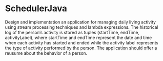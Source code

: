 # SchedulerJava
Design and implementation an application for managing daily living activity using stream processing techniques and lambda expressions. The historical log of the person’s activity
is stored as tuples (startTime, endTime, activityLabel), where startTime and endTime represent the date and time when each activity has started and ended while the activity
label represents the type of activity performed by the person. The application should offer a reusume about the behavior of a person.
